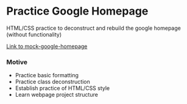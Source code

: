 # Practice Google Homepage
HTML/CSS practice to deconstruct and rebuild the google homepage (without functionality)

[Link to mock-google-homepage](https://tomokos2.github.io/google-homepage/)

### Motive
* Practice basic formatting
* Practice class deconstruction
* Establish practice of HTML/CSS style
* Learn webpage project structure
